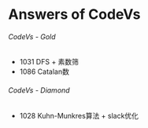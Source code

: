 # Answers of CodeVs

###### CodeVs - Gold

- 1031	DFS + 素数筛
- 1086	Catalan数

###### CodeVs - Diamond

- 1028	Kuhn-Munkres算法 + slack优化

